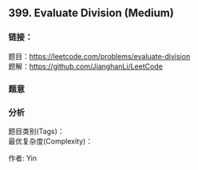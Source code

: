 ## 399. Evaluate Division (Medium)

### **链接**：
题目：https://leetcode.com/problems/evaluate-division  
题解：https://github.com/JianghanLi/LeetCode

### **题意**



### **分析**  
题目类别(Tags)：  
最优复杂度(Complexity)：  



作者: Yin
